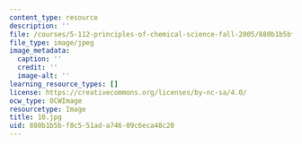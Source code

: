 ```yaml
---
content_type: resource
description: ''
file: /courses/5-112-principles-of-chemical-science-fall-2005/880b1b5bf8c551ada74609c6eca48c20_10.jpg
file_type: image/jpeg
image_metadata:
  caption: ''
  credit: ''
  image-alt: ''
learning_resource_types: []
license: https://creativecommons.org/licenses/by-nc-sa/4.0/
ocw_type: OCWImage
resourcetype: Image
title: 10.jpg
uid: 880b1b5b-f8c5-51ad-a746-09c6eca48c20
---
```

